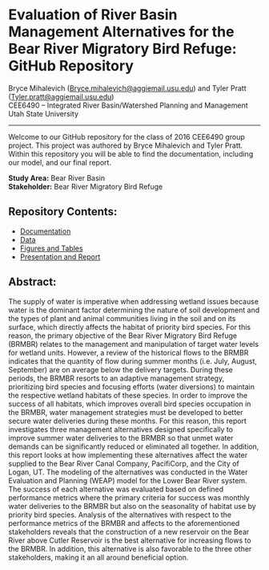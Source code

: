 # Evaluation of River Basin Management Alternatives for the Bear River Migratory Bird Refuge: GitHub Repository

Bryce Mihalevich (Bryce.mihalevich@aggiemail.usu.edu) and Tyler Pratt (Tyler.pratt@aggiemail.usu.edu)   
CEE6490 – Integrated River Basin/Watershed Planning and Management    
Utah State University 

---------------
Welcome to our GitHub repository for the class of 2016 CEE6490 group project. This project was authored by Bryce Mihalevich and Tyler Pratt. Within this repository you will be able to find the documentation, including our model, and our final report. 

**Study Area:** Bear River Basin  
**Stakeholder:** Bear River Migratory Bird Refuge

## Repository Contents:
* [Documentation](https://github.com/CEE-6490-RiverBasinPlanning/Spring-2016/tree/master/BRMBR%20-%20Bryce%26Tyler/Documentation)
* [Data](https://github.com/CEE-6490-RiverBasinPlanning/Spring-2016/tree/master/BRMBR%20-%20Bryce%26Tyler/Data)
* [Figures and Tables](https://github.com/CEE-6490-RiverBasinPlanning/Spring-2016/tree/master/BRMBR%20-%20Bryce%26Tyler/Figures%20and%20Tables)
* [Presentation and Report](https://github.com/CEE-6490-RiverBasinPlanning/Spring-2016/tree/master/BRMBR%20-%20Bryce%26Tyler/Presentation%20and%20Report)

## Abstract:
The supply of water is imperative when addressing wetland issues because water is the dominant factor determining the nature of soil development and the types of plant and animal communities living in the soil and on its surface, which directly affects the habitat of priority bird species. For this reason, the primary objective of the Bear River Migratory Bird Refuge (BRMBR) relates to the management and manipulation of target water levels for wetland units. However, a review of the historical flows to the BRMBR indicates that the quantity of flow during summer months (i.e. July, August, September) are on average below the delivery targets. During these periods, the BRMBR resorts to an adaptive management strategy, prioritizing bird species and focusing efforts (water diversions) to maintain the respective wetland habitats of these species. In order to improve the success of all habitats, which improves overall bird species occupation in the BRMBR, water management strategies must be developed to better secure water deliveries during these months. For this reason, this report investigates three management alternatives designed specifically to improve summer water deliveries to the BRMBR so that unmet water demands can be significantly reduced or eliminated all together. In addition, this report looks at how implementing these alternatives affect the water supplied to the Bear River Canal Company, PacifiCorp, and the City of Logan, UT. The modeling of the alternatives was conducted in the Water Evaluation and Planning (WEAP) model for the Lower Bear River system. The success of each alternative was evaluated based on defined performance metrics where the primary criteria for success was monthly water deliveries to the BRMBR but also on the seasonality of habitat use by priority bird species. Analysis of the alternatives with respect to the performance metrics of the BRMBR and affects to the aforementioned stakeholders reveals that the construction of a new reservoir on the Bear River above Cutler Reservoir is the best alternative for increasing flows to the BRMBR. In addition, this alternative is also favorable to the three other stakeholders, making it an all around beneficial option. 
